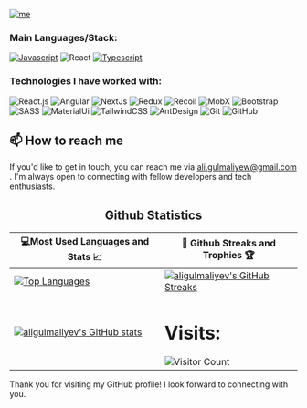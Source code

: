 
[![me](https://img.shields.io/badge/Igwe%20Acha-FrontEnd%20Engineer-blue?style=for-the-badge&logo=ansible&logoColor=white)](https://github.com/aligulmaliyev)

### Main Languages/Stack:

[![Javascript](https://img.shields.io/badge/-JavaScript-000?style=for-the-badge&logo=javaScript)](https://github.com/adamalston?tab=repositories&q=&type=&language=javascript)
![React](https://img.shields.io/badge/-React-000?style=for-the-badge&logo=React&logoColor=007ACC)
[![Typescript](https://img.shields.io/badge/-TypeScript-000?style=for-the-badge&logo=TypeScript&logoColor=007ACC)](https://github.com/adamalston?tab=repositories&q=&type=&language=typescript)

### Technologies I have worked with:

![React.js](https://img.shields.io/badge/-React.js-000?&logo=react) 
![Angular](https://img.shields.io/badge/-Angular-000?&logo=angular)
![NextJs](https://img.shields.io/badge/-NextJs-000?&logo=nextjs)
![Redux](https://img.shields.io/badge/-redux-000?&logo=redux) 
![Recoil](https://img.shields.io/badge/-Recoil-000?&logo=recoil)
![MobX](https://img.shields.io/badge/-MobX-000?&logo=mobx)
![Bootstrap](https://img.shields.io/badge/-Bootstrap-000?&logo=bootstrap) 
![SASS](https://img.shields.io/badge/-SASS-000?&logo=sass)
![MaterialUi](https://img.shields.io/badge/-MUI-000?&logo=mui)
![TailwindCSS](https://img.shields.io/badge/-Tailwindcss-000?&logo=tailwindcss)
![AntDesign](https://img.shields.io/badge/-AntD-000?&logo=antdesign)
![Git](https://img.shields.io/badge/Git--000000?style=flat&logo=git&logoColor=F05032)
![GitHub](https://img.shields.io/badge/GitHub--000000?style=flat&logo=github&logoColor=FFFFFF)

## 📫 How to reach me

If you'd like to get in touch, you can reach me via [ali.gulmaliyew@gmail.com](mailto:ali.gulmaliyew@gmail.com) . I'm always open to connecting with fellow developers and tech enthusiasts.

 
<h2 align="center">Github Statistics </h2>

|💻Most Used Languages and Stats 📈|🎯 Github Streaks and Trophies 🏆|
|-----------------------------------|----------------------------------|
|[![Top Languages](https://github-readme-stats.vercel.app/api/top-langs/?username=aligulmaliyev&show_icons=true&theme=midnight-purple&layout=compact&hide_title=true)](https://github.com/utkarsh575)|[![aligulmaliyev's GitHub Streaks](https://github-readme-streak-stats.herokuapp.com/?user=aligulmaliyev&theme=midnight-purple&hide_border=true)](https://github.com/aligulmaliyev)
|[![aligulmaliyev's GitHub stats](https://github-readme-stats.vercel.app/api?username=aligulmaliyev&show_icons=true&theme=ayu-mirage&hide_title=true)](https://github.com/aligulmaliyev)|<h1 >Visits: </h1> ![Visitor Count](https://profile-counter.glitch.me/aligulmaliyev/count.svg)


Thank you for visiting my GitHub profile! I look forward to connecting with you.
